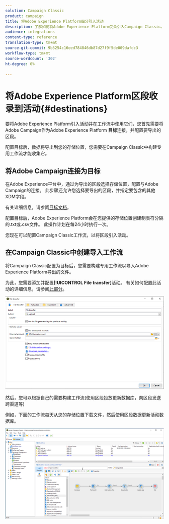 ```yaml
---
solution: Campaign Classic
product: campaign
title: 将Adobe Experience Platform细分引入活动
description: 了解如何将Adobe Experience Platform受众引入Campaign Classic。
audience: integrations
content-type: reference
translation-type: tm+mt
source-git-commit: 9b3254c16eed784846db87d27f9f5de009dafdc3
workflow-type: tm+mt
source-wordcount: '302'
ht-degree: 0%

---
```



# 将Adobe Experience Platform区段收录到活动{#destinations}

要将Adobe Experience Platform引入活动并在工作流中使用它们，您首先需要将Adobe Campaign作为Adobe Experience Platform **目标**&#x200B;连接，并配置要导出的区段。

配置目标后，数据将导出到您的存储位置，您需要在Campaign Classic中构建专用工作流才能收集它。

## 将Adobe Campaign连接为目标

在Adobe Experience平台中，通过为导出的区段选择存储位置，配置与Adobe Campaign的连接。 此步骤还允许您选择要导出的区段，并指定要包含的其他XDM字段。

有关详细信息，请参阅[目标文档](https://experienceleague.adobe.com/docs/experience-platform/destinations/catalog/email-marketing/adobe-campaign.html)。

配置目标后，Adobe Experience Platform会在您提供的存储位置创建制表符分隔的.txt或.csv文件。 此操作计划在每24小时执行一次。

您现在可以配置Campaign Classic工作流，以将区段引入活动。

## 在Campaign Classic中创建导入工作流

将Campaign Classic配置为目标后，您需要构建专用工作流以导入Adobe Experience Platform导出的文件。

为此，您需要添加并配置&#x200B;**[!UICONTROL File transfer]**&#x200B;活动。 有关如何配置此活动的详细信息，请参阅[此部分](../../workflow/using/file-transfer.md)。

![](assets/rtcdp-file-transfer.png)

然后，您可以根据自己的需要构建工作流(使用区段投放更新数据库，向区段发送跨渠道等)

例如，下面的工作流每天从您的存储位置下载文件，然后使用区段数据更新活动数据库。

![](assets/rtcdp-workflow.png)

